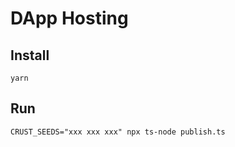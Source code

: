 # DApp Hosting

## Install

```shell
yarn
```

## Run

```shell
CRUST_SEEDS="xxx xxx xxx" npx ts-node publish.ts
```
